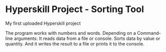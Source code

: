 # Hyperskill Project - Sorting Tool
My first uploaded Hyperskill project

The program works with numbers and words. 
Depending on a Command-line arguments:
It reads data from a file or console.
Sorts data by value or quantity.
And it writes the result to a file or prints it to the console.
